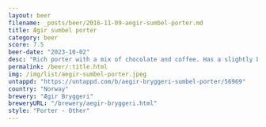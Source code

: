 ```yaml
---
layout: beer
filename: _posts/beer/2016-11-09-aegir-sumbel-porter.md
title: Ægir sumbel porter
category: beer
score: 7.5
beer-date: "2023-10-02"
desc: "Rich porter with a mix of chocolate and coffee. Has a slightly biscuity finish"
permalink: /beer/:title.html
img: /img/list/aegir-sumbel-porter.jpeg
untappd: "https://untappd.com/b/aegir-bryggeri-sumbel-porter/56969"
country: "Norway"
brewery: "Ægir Bryggeri"
breweryURL: "/brewery/aegir-bryggeri.html"
style: "Porter - Other"
---
```

